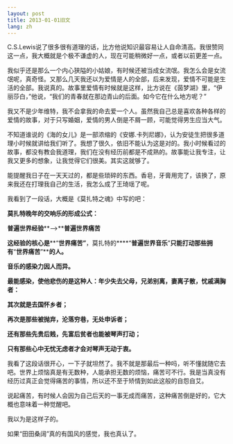 ```yaml
---
layout: post
title: 2013-01-01旧文
lang: zh
---
```


C.S.Lewis说了很多很有道理的话，比方他说知识最容易让人自命清高。我很赞同这一点，我大概就是个极不谦虚的人，现在可能稍微好一点，或者以前更差一点。

我似乎还是那么一个内心狭隘的小姑娘，有时候还被当成女流氓。我怎么会是女流氓呢，真奇怪。又那么几天我还以为爱情是人的全部，后来发现，爱情不可能是生活的全部。我说真的。故事里爱情有时候就是这样，比方说在《茵梦湖》里，“伊丽莎白，”他说，“我们的青春就在那边青山的后面。如今它在什么地方呢？”

我又不是少年维特，我不会拿我的命去爱一个人。虽然我自己总是喜欢各种各样的爱情的故事，对于只写婚姻，爱情的男人倒是不屑一顾，可能觉得男生应当大气。

不知道谁说的《海的女儿》是一部浓缩的《安娜.卡列尼娜》，认为安徒生把很多道理小时候就讲给我们听了。我想了很久，依旧不能认为这是对的。我小时候看过的故事，都没有教会我道理，我们在没有经历前都是不成熟的。故事能让我专注，让我又更多的想象，让我觉得它们很美。其实这就够了。 

能提醒我日子在一天天过的，都是些琐碎的东西。香皂，牙膏用完了，该换了，原来我还在打理我自己的生活，我怎么成了王琦瑶了呢。

我看到了一段话，大概是《莫扎特之魂》中写的吧：

**莫扎特晚年的交响乐的形成公式：**

**普遍世界经验****——>****普遍世界痛苦**

**这经验的核心是****“****世界痛苦”****，莫扎特的****“****普遍世界音乐****”****只能打动那些拥有****“****世界痛苦****”****的人。**

**音乐的感染力因人而异。**

**最能感染，使他悲伤的是这种人：年少失去父母，兄弟别离，妻离子散，忧戚满胸者：**

**其次就是去国怀乡者；**

**再次是那些被抛弃，沦落穷巷，无处申诉者；**

**还有那些先贵后贱，先富后贫者也能被琴声打动；**

**只有那些心中无忧无虑者才会对琴声无动于衷。**

我看了这段话很开心，一下子就坦然了。我不就是那最后一种吗，听不懂就随它去吧。世界上烦恼真是有无数种，人能承担无数的烦恼，痛苦可不行。我是当真没有经历过真正会觉得痛苦的事情，所以还不至于矫情到如此这般的自怨自艾。

说起痛苦，有时候人会因为自己后天的一事无成而痛苦，这种痛苦倒是好的，它大概也意味着一种觉醒吧。

我以为是这样子的。

如果“田田桑阔”真的有国风的感觉，我也真认了。